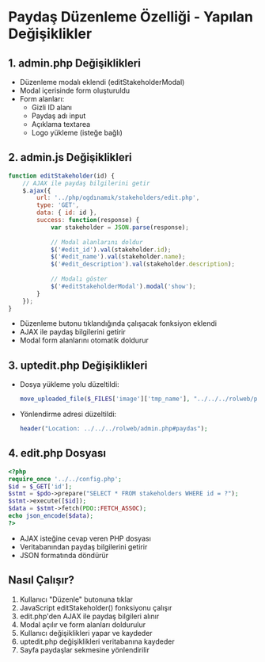 # Paydaş Düzenleme Özelliği - Yapılan Değişiklikler

## 1. admin.php Değişiklikleri
- Düzenleme modalı eklendi (editStakeholderModal)
- Modal içerisinde form oluşturuldu
- Form alanları:
  - Gizli ID alanı
  - Paydaş adı input
  - Açıklama textarea
  - Logo yükleme (isteğe bağlı)

## 2. admin.js Değişiklikleri
```javascript
function editStakeholder(id) {
    // AJAX ile paydaş bilgilerini getir
    $.ajax({
        url: '../php/ogdınamık/stakeholders/edit.php',
        type: 'GET',
        data: { id: id },
        success: function(response) {
            var stakeholder = JSON.parse(response);
            
            // Modal alanlarını doldur
            $('#edit_id').val(stakeholder.id);
            $('#edit_name').val(stakeholder.name);
            $('#edit_description').val(stakeholder.description);
            
            // Modalı göster
            $('#editStakeholderModal').modal('show');
        }
    });
}
```
- Düzenleme butonu tıklandığında çalışacak fonksiyon eklendi
- AJAX ile paydaş bilgilerini getirir
- Modal form alanlarını otomatik doldurur

## 3. uptedit.php Değişiklikleri
- Dosya yükleme yolu düzeltildi:
  ```php
  move_uploaded_file($_FILES['image']['tmp_name'], "../../../rolweb/payduplouds/$filename");
  ```
- Yönlendirme adresi düzeltildi:
  ```php
  header("Location: ../../../rolweb/admin.php#paydas");
  ```

## 4. edit.php Dosyası
```php
<?php
require_once '../../config.php';
$id = $_GET['id'];
$stmt = $pdo->prepare("SELECT * FROM stakeholders WHERE id = ?");
$stmt->execute([$id]);
$data = $stmt->fetch(PDO::FETCH_ASSOC);
echo json_encode($data);
?>
```
- AJAX isteğine cevap veren PHP dosyası
- Veritabanından paydaş bilgilerini getirir
- JSON formatında döndürür

## Nasıl Çalışır?
1. Kullanıcı "Düzenle" butonuna tıklar
2. JavaScript editStakeholder() fonksiyonu çalışır
3. edit.php'den AJAX ile paydaş bilgileri alınır
4. Modal açılır ve form alanları doldurulur
5. Kullanıcı değişiklikleri yapar ve kaydeder
6. uptedit.php değişiklikleri veritabanına kaydeder
7. Sayfa paydaşlar sekmesine yönlendirilir